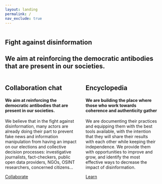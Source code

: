 ```yaml
---
layout: landing
permalink: /
nav_exclude: true
---
```


<section class="hero is-info is-fullheight">
	<div class="hero-body">
		<div class="container has-text-centered">
			<div class="column is-6 is-offset-3 value-proposition">
				<h1 class="title">
					Fight against disinformation
				</h1>
				<h2 class="subtitle">
					We aim at reinforcing the democratic antibodies that are present in our societies.
				</h2>
			</div>
			<div class="columns">
				<div class="column is-5 is-offset-1">
					<div class="box">
						<h2 class="title">
							Collaboration chat
						</h2>
						<h4 class="subtitle mt-1">
							We aim at reinforcing the democratic antibodies that are present in our societies.
						</h4>
						<p>
							We believe that in the fight against disinformation, many actors are already doing their part to prevent fake news and information manipulation from having an impact on our elections and collective decision processes: investigative journalists, fact-checkers, public open data providers, NGOs, OSINT researchers, concerned citizens…
						</p>
						<a href="/collaborate" class="btn btn-purple fs-5 mt-4">
							Collaborate
						</a>
					</div>
				</div>
				<div class="column is-5">
					<div class="box">
						<h2 class="title">
							Encyclopedia
						</h2>
						<h4 class="subtitle mt-1">
							We are building the place where those who work towards coherence and authenticity gather
						</h4>
						<p>
							We are documenting their practices and equipping them with the best tools available, with the intention that they will share their results with each other while keeping their independence. 
							We provide them with opportunities to improve and grow, and identify the most effective ways to decrease the impact of disinformation.
						</p>
						<a href="/encyclopedia" class="btn btn-purple fs-5 mt-4">
							Learn
						</a>
					</div>
				</div>
			</div>
		</div>
	</div>
</section>
